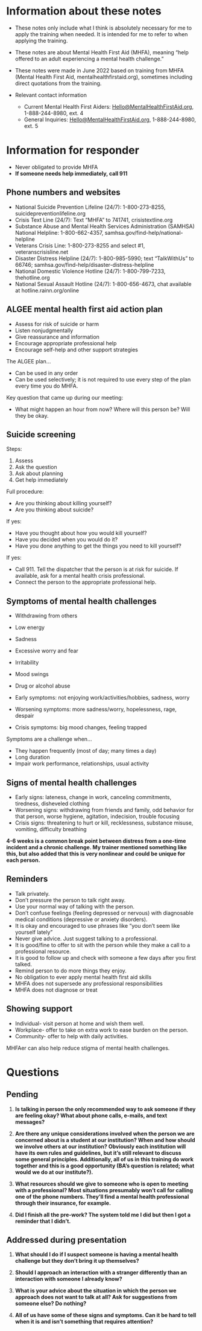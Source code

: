 # Information about these notes

* These notes only include what I think is absolutely necessary for me to apply the training when needed. It is intended for me to refer to when applying the training. 

* These notes are about Mental Health First Aid (MHFA), meaning “help offered to an adult experiencing a mental health challenge.”

* These notes were made in June 2022 based on training from MHFA (Mental Health First Aid, mentalhealthfirstaid.org), sometimes including direct quotations from the training. 

* Relevant contact information
    * Current Mental Health First Aiders: Hello@MentalHealthFirstAid.org, 1-888-244-8980, ext. 4
    * General Inquiries: Hello@MentalHealthFirstAid.org, 1-888-244-8980, ext. 5

# Information for responder

* Never obligated to provide MHFA
* **If someone needs help immediately, call 911**

## Phone numbers and websites

* National Suicide Prevention Lifeline (24/7): 1-800-273-8255, suicidepreventionlifeline.org
* Crisis Text Line (24/7): Text “MHFA” to 741741, crisistextline.org
* Substance Abuse and Mental Health Services Administration (SAMHSA) National Helpline: 1-800-662-4357, samhsa.gov/find-help/national-helpline
* Veterans Crisis Line: 1-800-273-8255 and select #1, veteranscrisisline.net
* Disaster Distress Helpline (24/7): 1-800-985-5990; text “TalkWithUs” to 66746; samhsa.gov/find-help/disaster-distress-helpline
* National Domestic Violence Hotline (24/7): 1-800-799-7233, thehotline.org
* National Sexual Assault Hotline (24/7): 1-800-656-4673, chat available at hotline.rainn.org/online

## ALGEE mental health first aid action plan

* Assess for risk of suicide or harm
* Listen nonjudgmentally
* Give reassurance and information
* Encourage appropriate professional help
* Encourage self-help and other support strategies

The ALGEE plan…

* Can be used in any order
* Can be used selectively; it is not required to use every step of the plan every time you do MHFA.

Key question that came up during our meeting:

* What might happen an hour from now? Where will this person be? Will they be okay. 

## Suicide screening

Steps:

1. Assess
2. Ask the question
3. Ask about planning
4. Get help immediately

Full procedure:

* Are you thinking about killing yourself?
* Are you thinking about suicide?

If yes:

* Have you thought about how you would kill yourself?
* Have you decided when you would do it?
* Have you done anything to get the things you need to kill yourself?

If yes:

* Call 911. Tell the dispatcher that the person is at risk for suicide. If available, ask for a mental health crisis professional. 
* Connect the person to the appropriate professional help.

## Symptoms of mental health challenges


* Withdrawing from others
* Low energy
* Sadness
* Excessive worry and fear
* Irritability
* Mood swings
* Drug or alcohol abuse

* Early symptoms: not enjoying work/activities/hobbies, sadness, worry
* Worsening symptoms: more sadness/worry, hopelessness, rage, despair
* Crisis symptoms: big mood changes, feeling trapped

Symptoms are a challenge when…

* They happen frequently (most of day; many times a day)
* Long duration
* Impair work performance, relationships, usual activity

## Signs of mental health challenges

* Early signs: lateness, change in work, canceling commitments, tiredness, disheveled clothing
* Worsening signs: withdrawing from friends and family, odd behavior for that person, worse hygiene, agitation, indecision, trouble focusing
* Crisis signs: threatening to hurt or kill, recklessness, substance misuse, vomiting, difficulty breathing

**4-6 weeks is a common break point between distress from a one-time incident and a chronic challenge. My trainer mentioned something like this, but also added that this is very nonlinear and could be unique for each person.**

## Reminders

* Talk privately.
* Don’t pressure the person to talk right away. 
* Use your normal way of talking with the person. 
* Don’t confuse feelings (feeling depressed or nervous) with diagnosable medical conditions (depressive or anxiety disorders).
* It is okay and encouraged to use phrases like “you don’t seem like yourself lately”
* Never give advice. Just suggest talking to a professional. 
* It is good/fine to offer to sit with the person while they make a call to a professional resource. 
* It is good to follow up and check with someone a few days after you first talked. 
* Remind person to do more things they enjoy. 
* No obligation to ever apply mental health first aid skills
* MHFA does not supersede any professional responsibilities
* MHFA does not diagnose or treat


## Showing support

* Individual- visit person at home and wish them well. 
* Workplace- offer to take on extra work to ease burden on the person. 
* Community- offer to help with daily activities. 

MHFAer can also help reduce stigma of mental health challenges. 

# Questions

## Pending

1. **Is talking in person the only recommended way to ask someone if they are feeling okay? What about phone calls, e-mails, and text messages?**

1. **Are there any unique considerations involved when the person we are concerned about is a student at our institution? When and how should we involve others at our institution? Obviously each institution will have its own rules and guidelines, but it’s still relevant to discuss some general principles. Additionally, all of us in this training do work together and this is a good opportunity (BA’s question is related; what would we do at our institute?).**

1. **What resources should we give to someone who is open to meeting with a professional? Most situations presumably won’t call for calling one of the phone numbers. They’ll find a mental health professional through their insurance, for example.**

1. **Did I finish all the pre-work? The system told me I did but then I got a reminder that I didn’t.**

## Addressed during presentation

1. **What should I do if I suspect someone is having a mental health challenge but they don’t bring it up themselves?**

1. **Should I approach an interaction with a stranger differently than an interaction with someone I already know?**

1. **What is your advice about the situation in which the person we approach does not want to talk at all? Ask for suggestions from someone else? Do nothing?** 

1. **All of us have some of these signs and symptoms. Can it be hard to tell when it is and isn’t something that requires attention?** 
